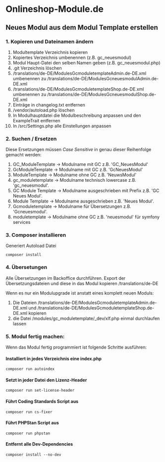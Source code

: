 # Onlineshop-Module.de

## Neues Modul aus dem Modul Template erstellen

### 1. Kopieren und Dateinamen ändern

1. Modultemplate Verzeichnis kopieren
2. Kopiertes Verzeichnis umbenennen (z.B. gc_neuesmodul)
3. Modul Haupt-Datei den selben Namen geben (z.B. gc_neuesmodul.php)
4. .git Verzeichnis löschen
5. /translations/de-DE/ModulesGcmoduletemplateAdmin.de-DE.xml umbenennen zu /translations/de-DE/ModulesGcneuesmodulAdmin.de-DE.xml
6. /translations/de-DE/ModulesGcmoduletemplateShop.de-DE.xml umbenennen zu /translations/de-DE/ModulesGcneuesmodulShop.de-DE.xml
7. Einträge in changelog.txt entfernen
8. /vendor/autoload.php löschen
9. In Modulhauptdatei die Modulbeschreibung anpassen und den ExampleTrait entfernen
10. In /src/Settings.php alle Einstellungen anpassen

### 2. Suchen / Ersetzen

Diese Ersetzungen müssen *Case Sensitive* in genau dieser Reihenfolge gemacht werden:

1. GC_ModuleTemplate  -> Modulname mit GC z.B. 'GC_NeuesModul'
2. GcModuleTemplate   -> Modulname mit GC z.B. 'GcNeuesModul'
3. ModuleTemplate     -> Modulname ohne GC z.B. 'NeuwsModul'
4. gc_moduletemplate  -> Modulname technisch lowercase z.B. 'gc_neuesmodul'.
5. GC Module Template -> Modulname ausgeschrieben mit Prefix z.B. 'GC Neues Modul'.
6. Module Template    -> Modulname ausgeschrieben z.B. 'Neues Modul'.
7. Gcmoduletemplate   -> Modulname für Übersetzungen z.B. 'Gcneuesmodul'.
8. moduletemplate     -> Modulname ohne GC z.B. 'neuesmodul' für symfony services

### 3. Composer installieren

Generiert Autoload Datei

```
composer install
```

### 4. Übersetungen

Alle Übersetzungen im Backoffice durchführen.
Export der Übersetzungsdateien und diese in das Modul kopieren /translations/de-DE

Wenn es nur ein Modulupgrade ist anstatt eines komplett neuen Moduls:
1. Die Dateien /translations/de-DE/ModulesGcmoduletemplateAdmin.de-DE.xml und /translations/de-DE/ModulesGcmoduletemplateShop.de-DE.xml kopieren
2. die Datei /modules/gc_moduletemplate/_dev/xlf.php einmal durchlaufen lassen

### 5. Modul fertig machen:

Wenn das Modul fertig programmiert ist folgende Schritte ausführen:

#### Installiert in jedes Verzeichnis eine index.php

```
composer run autoindex
```

#### Setzt in jeder Datei den Lizenz-Header

```
composer run set-license-header
```

#### Führt Coding Standards Script aus

```
composer run cs-fixer
```

#### Führt PHPStan Script aus

```
composer run phpstan
```


#### Entfernt alle Dev-Dependencies

```
composer install --no-dev
```
